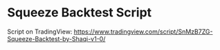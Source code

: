 # Squeeze Backtest Script

Script on TradingView: https://www.tradingview.com/script/SnMzB7ZG-Squeeze-Backtest-by-Shaqi-v1-0/

